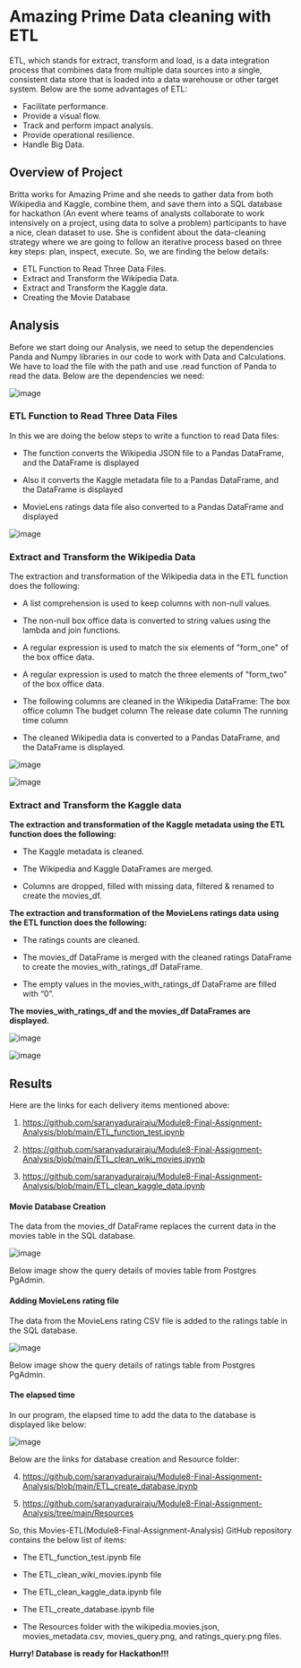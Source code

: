 # Amazing Prime Data cleaning with ETL

ETL, which stands for extract, transform and load, is a data integration process that combines data from multiple data sources into a single, consistent data store that is loaded into a data warehouse or other target system. Below are the some advantages of ETL:

* Facilitate performance.
* Provide a visual flow.
* Track and perform impact analysis.
* Provide operational resilience.
* Handle Big Data.

## Overview of Project

Britta works for Amazing Prime and she needs to gather data from both Wikipedia and Kaggle, combine them, and save them into a SQL database for hackathon (An event where teams of analysts collaborate to work intensively on a project, using data to solve a problem) participants to have a nice, clean dataset to use. She is confident about the data-cleaning strategy where we are going to follow an iterative process based on three key steps: plan, inspect, execute. So, we are finding the below details:

  *	ETL Function to Read Three Data Files. 
  *	Extract and Transform the Wikipedia Data.
  *	Extract and Transform the Kaggle data.
  *	Creating the Movie Database
   
## Analysis 

Before we start doing our Analysis, we need to setup the dependencies Panda and Numpy libraries in our code to work with Data and Calculations. We have to load the file with the path and use .read function of Panda to read the data. Below are the dependencies we need:

![image](https://user-images.githubusercontent.com/85472349/128661228-ac6c23d1-bb6f-4d57-ae9b-c9e6b10fdbb8.png)
  
### ETL Function to Read Three Data Files

In this we are doing the below steps to write a function to read Data files:

* The function converts the Wikipedia JSON file to a Pandas DataFrame, and the DataFrame is displayed

* Also it converts the Kaggle metadata file to a Pandas DataFrame, and the DataFrame is displayed 
 
* MovieLens ratings data file also converted to a Pandas DataFrame and displayed

![image](https://user-images.githubusercontent.com/85472349/128661433-3f774b01-60e0-4be1-9ec6-0a663b25e001.png)

### Extract and Transform the Wikipedia Data

The extraction and transformation of the Wikipedia data in the ETL function does the following:

* A list comprehension is used to keep columns with non-null values. 

* The non-null box office data is converted to string values using the lambda and join functions.

* A regular expression is used to match the six elements of "form_one" of the box office data. 

* A regular expression is used to match the three elements of "form_two" of the box office data. 

* The following columns are cleaned in the Wikipedia DataFrame: 
	The box office column
	The budget column
	The release date column
	The running time column
* The cleaned Wikipedia data is converted to a Pandas DataFrame, and the DataFrame is displayed.

![image](https://user-images.githubusercontent.com/85472349/128661779-f8692833-4fb3-43a4-a458-17ee72da44ef.png)

![image](https://user-images.githubusercontent.com/85472349/128661813-06601c59-4eb0-445c-978e-daa9782a9a1f.png)

### Extract and Transform the Kaggle data

**The extraction and transformation of the Kaggle metadata using the ETL function does the following:**

* The Kaggle metadata is cleaned. 

* The Wikipedia and Kaggle DataFrames are merged.

* Columns are dropped, filled with missing data, filtered & renamed to create the movies_df.


**The extraction and transformation of the MovieLens ratings data using the ETL function does the following:**

* The ratings counts are cleaned. 

* The movies_df DataFrame is merged with the cleaned ratings DataFrame to create the movies_with_ratings_df DataFrame. 

* The empty values in the movies_with_ratings_df DataFrame are filled with “0”. 

**The movies_with_ratings_df and the movies_df DataFrames are displayed.**

![image](https://user-images.githubusercontent.com/85472349/128662070-516cd171-d048-4239-9727-c3a9cca884e2.png)

![image](https://user-images.githubusercontent.com/85472349/128662095-428ea7c9-15a6-4e4b-ad1e-1dececf7cbe7.png)


## Results

Here are the links for each delivery items mentioned above:

1) https://github.com/saranyadurairaju/Module8-Final-Assignment-Analysis/blob/main/ETL_function_test.ipynb

2) https://github.com/saranyadurairaju/Module8-Final-Assignment-Analysis/blob/main/ETL_clean_wiki_movies.ipynb

3) https://github.com/saranyadurairaju/Module8-Final-Assignment-Analysis/blob/main/ETL_clean_kaggle_data.ipynb


#### Movie Database Creation

The data from the movies_df DataFrame replaces the current data in the movies table in the SQL database.

![image](https://user-images.githubusercontent.com/85472349/128662456-61d61854-8fc5-4287-b48a-be026c098b24.png)


Below image show the query details of movies table from Postgres PgAdmin.



#### Adding MovieLens rating file

The data from the MovieLens rating CSV file is added to the ratings table in the SQL database.

![image](https://user-images.githubusercontent.com/85472349/128662558-3a6eff2e-25ee-4459-a64a-9502d85a6db7.png)


Below image show the query details of ratings table from Postgres PgAdmin.

#### The elapsed time

In our program, the elapsed time to add the data to the database is displayed like below:

![image](https://user-images.githubusercontent.com/85472349/128662644-11ba4df5-a546-4337-9d60-5f9884ff16cf.png)

Below are the links for database creation and Resource folder:

4) https://github.com/saranyadurairaju/Module8-Final-Assignment-Analysis/blob/main/ETL_create_database.ipynb

5) https://github.com/saranyadurairaju/Module8-Final-Assignment-Analysis/tree/main/Resources


So, this Movies-ETL(Module8-Final-Assignment-Analysis) GitHub repository contains the below list of items:

* The ETL_function_test.ipynb file

* The ETL_clean_wiki_movies.ipynb file

* The ETL_clean_kaggle_data.ipynb file

* The ETL_create_database.ipynb file

* The Resources folder with the wikipedia.movies.json, movies_metadata.csv, movies_query.png, and ratings_query.png files.

**Hurry! Database is ready for Hackathon!!!**